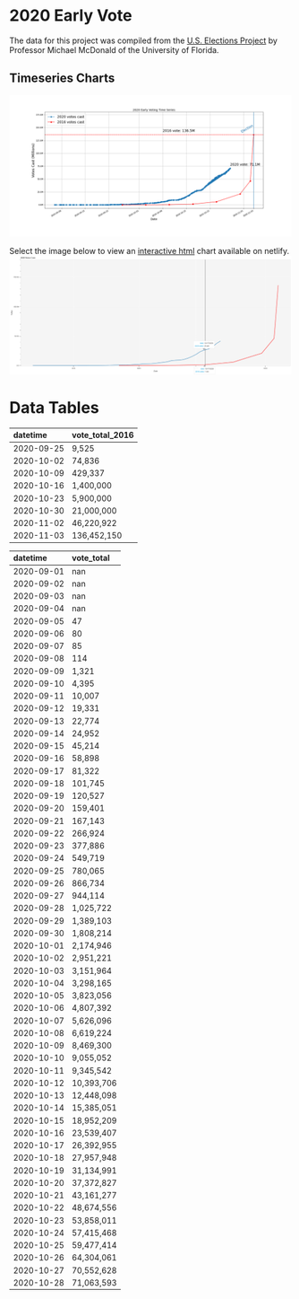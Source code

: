 # 2020 Early Vote
The data for this project was compiled from the [U.S. Elections Project](https://electproject.github.io/Early-Vote-2020G/index.html) by Professor Michael McDonald of the University of Florida.

## Timeseries Charts
![Image](./2020_vs_2016_votes.png)

Select the image below to view an [interactive html](https://trusting-hugle-9a5eb0.netlify.app/) chart available on netlify.
[![image](./interactive_screenshot.png)](https://trusting-hugle-9a5eb0.netlify.app/)

# Data Tables
<!--start table_2016-->
| datetime   | vote_total_2016   |
|:-----------|:------------------|
| 2020-09-25 | 9,525             |
| 2020-10-02 | 74,836            |
| 2020-10-09 | 429,337           |
| 2020-10-16 | 1,400,000         |
| 2020-10-23 | 5,900,000         |
| 2020-10-30 | 21,000,000        |
| 2020-11-02 | 46,220,922        |
| 2020-11-03 | 136,452,150       |
<!--end table_2016-->

<!--start table_2020-->
| datetime   | vote_total   |
|:-----------|:-------------|
| 2020-09-01 | nan          |
| 2020-09-02 | nan          |
| 2020-09-03 | nan          |
| 2020-09-04 | nan          |
| 2020-09-05 | 47           |
| 2020-09-06 | 80           |
| 2020-09-07 | 85           |
| 2020-09-08 | 114          |
| 2020-09-09 | 1,321        |
| 2020-09-10 | 4,395        |
| 2020-09-11 | 10,007       |
| 2020-09-12 | 19,331       |
| 2020-09-13 | 22,774       |
| 2020-09-14 | 24,952       |
| 2020-09-15 | 45,214       |
| 2020-09-16 | 58,898       |
| 2020-09-17 | 81,322       |
| 2020-09-18 | 101,745      |
| 2020-09-19 | 120,527      |
| 2020-09-20 | 159,401      |
| 2020-09-21 | 167,143      |
| 2020-09-22 | 266,924      |
| 2020-09-23 | 377,886      |
| 2020-09-24 | 549,719      |
| 2020-09-25 | 780,065      |
| 2020-09-26 | 866,734      |
| 2020-09-27 | 944,114      |
| 2020-09-28 | 1,025,722    |
| 2020-09-29 | 1,389,103    |
| 2020-09-30 | 1,808,214    |
| 2020-10-01 | 2,174,946    |
| 2020-10-02 | 2,951,221    |
| 2020-10-03 | 3,151,964    |
| 2020-10-04 | 3,298,165    |
| 2020-10-05 | 3,823,056    |
| 2020-10-06 | 4,807,392    |
| 2020-10-07 | 5,626,096    |
| 2020-10-08 | 6,619,224    |
| 2020-10-09 | 8,469,300    |
| 2020-10-10 | 9,055,052    |
| 2020-10-11 | 9,345,542    |
| 2020-10-12 | 10,393,706   |
| 2020-10-13 | 12,448,098   |
| 2020-10-14 | 15,385,051   |
| 2020-10-15 | 18,952,209   |
| 2020-10-16 | 23,539,407   |
| 2020-10-17 | 26,392,955   |
| 2020-10-18 | 27,957,948   |
| 2020-10-19 | 31,134,991   |
| 2020-10-20 | 37,372,827   |
| 2020-10-21 | 43,161,277   |
| 2020-10-22 | 48,674,556   |
| 2020-10-23 | 53,858,011   |
| 2020-10-24 | 57,415,468   |
| 2020-10-25 | 59,477,414   |
| 2020-10-26 | 64,304,061   |
| 2020-10-27 | 70,552,628   |
| 2020-10-28 | 71,063,593   |
<!--end table_2020-->